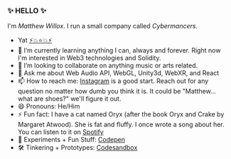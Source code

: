 ### ✨ HELLO ✨

I'm _Matthew Willox_. I run a small company called _Cybermancers._

- Yat [⚡💥⭐💥⚡](https://y.at/⚡💥⭐💥⚡)
- 🌱 I’m currently learning anything I can, always and forever. Right now I'm interested in Web3 technologies and Solidity.
- 👯 I’m looking to collaborate on anything music or arts related.
- 💬 Ask me about Web Audio API, WebGL, Unity3d, WebXR, and React
- 📫 How to reach me: [Instagram](https://www.instagram.com/matthewwillox/) is a good start. Reach out for any question no matter how dumb you think it is. It could be "Matthew... what are shoes?" we'll figure it out.
- 😄 Pronouns: He/Him
- ⚡ Fun fact: I have a cat named Oryx (after the book Oryx and Crake by Margaret Atwood). She is fat and fluffy. I once wrote a song about her. You can listen to it on [Spotify](https://open.spotify.com/track/27JPeIK9G3NPBO0jY3pbRE?si=7XHa9s4kQuWeqbdoP4FzFg)
- 🧪 Experiments + Fun Stuff: [Codepen](https://codepen.io/mwmwmw)
- 🛠️ Tinkering + Prototypes: [Codesandbox](https://codesandbox.io/u/mwmwmw)

<!-- <a href="https://github.com/mwmwmw">
<img align="center" alt="Matthew's Github Stats" src="https://github-readme-stats.codestackr.vercel.app/api?username=mwmwmw&show_icons=true&hide_border=true&count_private=true&include_all_commits=true&theme=radical" /></a> -->

<!-- <a href="https://github.com/mwmwmw">
  <img align="center" src="https://github-readme-stats.anuraghazra1.vercel.app/api/top-langs/?username=mwmwmw&layout=compact&theme=radical" />
</a> -->
